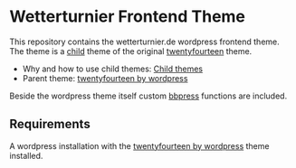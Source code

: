 
# Wetterturnier Frontend Theme

This repository contains the wetterturnier.de wordpress frontend theme.
The theme is a [child](https://codex.wordpress.org/Child_Themes) theme
of the original [twentyfourteen](https://codex.wordpress.org/Child_Themes)
theme. 

* Why and how to use child themes: [Child themes](https://codex.wordpress.org/Child_Themes)
* Parent theme: [twentyfourteen by wordpress](https://twentyfourteendemo.wordpress.com/)

Beside the wordpress theme itself custom
[bbpress](https://bbpress.org/) functions are included.

## Requirements

A wordpress installation with the [twentyfourteen by wordpress](https://twentyfourteendemo.wordpress.com/)
theme installed. 



